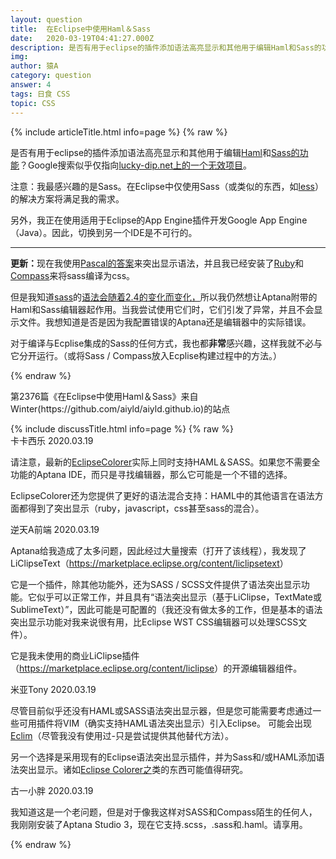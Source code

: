 ```yaml
---
layout: question
title:  在Eclipse中使用Haml＆Sass
date:   2020-03-19T04:41:27.000Z
description: 是否有用于eclipse的插件添加语法高亮显示和其他用于编辑Haml和Sass的功能？Google搜索似乎仅指向lucky-dip.net上的一个无效项目...
img: 
author: 猿A
category: question
answer: 4
tags: 日食 CSS
topic: CSS
---
```

<div class="article-root">
  <div class="article">
    {% include articleTitle.html info=page %}
    {% raw %}
    <div class="article-content"><p><font style="vertical-align: inherit;"><font style="vertical-align: inherit;">是否有用于eclipse的插件添加语法高亮显示和其他用于编辑</font></font><a href="http://haml-lang.com/" rel="nofollow noreferrer"><font style="vertical-align: inherit;"><font style="vertical-align: inherit;">Haml</font></font></a><font style="vertical-align: inherit;"><font style="vertical-align: inherit;">和</font></font><a href="http://sass-lang.com/" rel="nofollow noreferrer"><font style="vertical-align: inherit;"><font style="vertical-align: inherit;">Sass的功能</font></font></a><font style="vertical-align: inherit;"><font style="vertical-align: inherit;">？</font><font style="vertical-align: inherit;">Google搜索似乎仅指向</font></font><a href="http://www.lucky-dip.net/articles/2007/06/21/haml-sass-editor-for-radrails/" rel="nofollow noreferrer"><font style="vertical-align: inherit;"><font style="vertical-align: inherit;">lucky-dip.net上的一个无效项目</font></font></a><font style="vertical-align: inherit;"><font style="vertical-align: inherit;">。</font></font></p>

<p><font style="vertical-align: inherit;"><font style="vertical-align: inherit;">注意：我最感兴趣的是Sass。</font><font style="vertical-align: inherit;">在Eclipse中</font><font style="vertical-align: inherit;">仅使用Sass（或类似的东西，如</font></font><a href="http://lesscss.org/" rel="nofollow noreferrer"><font style="vertical-align: inherit;"><font style="vertical-align: inherit;">less</font></font></a><font style="vertical-align: inherit;"><font style="vertical-align: inherit;">）</font><font style="vertical-align: inherit;">的解决方案</font><font style="vertical-align: inherit;">将满足我的需求。</font></font></p>

<p><font style="vertical-align: inherit;"><font style="vertical-align: inherit;">另外，我正在使用适用于Eclipse的App Engine插件开发Google App Engine（Java）。</font><font style="vertical-align: inherit;">因此，切换到另一个IDE是不可行的。</font></font></p>

<hr>

<p><strong><font style="vertical-align: inherit;"><font style="vertical-align: inherit;">更新：</font></font></strong><font style="vertical-align: inherit;"><font style="vertical-align: inherit;">现在我使用</font></font><a href="https://stackoverflow.com/questions/1474096/haml-sass-editor-plugin-for-eclipse/1509942#1509942"><font style="vertical-align: inherit;"><font style="vertical-align: inherit;">Pascal的答案</font></font></a><font style="vertical-align: inherit;"><font style="vertical-align: inherit;">来突出显示语法，</font><font style="vertical-align: inherit;">并且我已经安装了</font></font><a href="http://www.ruby-lang.org/en/downloads/" rel="nofollow noreferrer"><font style="vertical-align: inherit;"><font style="vertical-align: inherit;">Ruby</font></font></a><font style="vertical-align: inherit;"><font style="vertical-align: inherit;">和</font></font><a href="http://wiki.github.com/chriseppstein/compass/getting-started" rel="nofollow noreferrer"><font style="vertical-align: inherit;"><font style="vertical-align: inherit;">Compass</font></font></a><font style="vertical-align: inherit;"><font style="vertical-align: inherit;">来将sass编译为css。</font></font></p>

<p><font style="vertical-align: inherit;"><font style="vertical-align: inherit;">但是我知道</font></font><a href="http://nex-3.com/posts/83-sass-and-less" rel="nofollow noreferrer"><font style="vertical-align: inherit;"><font style="vertical-align: inherit;">sass</font></font></a><font style="vertical-align: inherit;"><font style="vertical-align: inherit;">的</font><a href="http://nex-3.com/posts/83-sass-and-less" rel="nofollow noreferrer"><font style="vertical-align: inherit;">语法会随着2.4的变化而变化，</font></a><font style="vertical-align: inherit;">所以我仍然想让Aptana附带的Haml和Sass编辑器起作用。</font><font style="vertical-align: inherit;">当我尝试使用它们时，它们引发了异常，并且不会显示文件。</font><font style="vertical-align: inherit;">我想知道是否是因为我配置错误的Aptana还是编辑器中的实际错误。</font></font></p>

<p><font style="vertical-align: inherit;"><font style="vertical-align: inherit;">对于编译与Ecplise集成的Sass的任何方式，</font><font style="vertical-align: inherit;">我也都</font></font><strong><font style="vertical-align: inherit;"><font style="vertical-align: inherit;">非常</font></font></strong><font style="vertical-align: inherit;"><font style="vertical-align: inherit;">感兴趣，这样我就不必与它分开运行。</font><font style="vertical-align: inherit;">（或将Sass / Compass放入Ecplise构建过程中的方法。）</font></font></p></div>
    {% endraw %}
  </div>
  <p class="winter_mark">第2376篇《在Eclipse中使用Haml＆Sass》来自Winter(https://github.com/aiyld/aiyld.github.io)的站点</p>
  <div class="discuss-wrapper">
    {% include discussTitle.html info=page %}
    {% raw %}
    <div class="discuss-list">
    <div class="discuss-item">
        <div class="discuss-parent">
          <div class="discuss-meta">
            <span class="discuss-user">卡卡西乐</span>
            <span class="discuss-time">2020.03.19</span>
          </div>
          <div class="discuss-comment"><p><font style="vertical-align: inherit;"><font style="vertical-align: inherit;">请注意，最新的</font></font><a href="http://colorer.sf.net/eclipsecolorer" rel="noreferrer"><font style="vertical-align: inherit;"><font style="vertical-align: inherit;">EclipseColorer</font></font></a><font style="vertical-align: inherit;"><font style="vertical-align: inherit;">实际上同时支持HAML＆SASS。</font><font style="vertical-align: inherit;">如果您不需要全功能的Aptana IDE，而只是寻找编辑器，那么它可能是一个不错的选择。</font></font></p>

<p><font style="vertical-align: inherit;"><font style="vertical-align: inherit;">EclipseColorer还为您提供了更好的语法混合支持：HAML中的其他语言在语法方面都得到了突出显示（ruby，javascript，css甚至sass的混合）。</font></font></p></div>
        </div></div><div class="discuss-item">
        <div class="discuss-parent">
          <div class="discuss-meta">
            <span class="discuss-user">逆天A前端</span>
            <span class="discuss-time">2020.03.19</span>
          </div>
          <div class="discuss-comment"><p><font style="vertical-align: inherit;"><font style="vertical-align: inherit;">Aptana给我造成了太多问题，因此经过大量搜索（打开了该线程），我发现了LiClipseText（</font></font><a href="https://marketplace.eclipse.org/content/liclipsetext" rel="nofollow"><font style="vertical-align: inherit;"><font style="vertical-align: inherit;">https://marketplace.eclipse.org/content/liclipsetext</font></font></a><font style="vertical-align: inherit;"><font style="vertical-align: inherit;">）</font></font></p>

<p><font style="vertical-align: inherit;"><font style="vertical-align: inherit;">它是一个插件，除其他功能外，还为SASS / SCSS文件提供了语法突出显示功能。</font><font style="vertical-align: inherit;">它似乎可以正常工作，并且具有“语法突出显示（基于LiClipse，TextMate或SublimeText）”，因此可能是可配置的（我还没有做太多的工作，但是基本的语法突出显示功能对我来说很有用，比Eclipse WST CSS编辑器可以处理SCSS文件）。</font></font></p>

<p><font style="vertical-align: inherit;"><font style="vertical-align: inherit;">它是</font><font style="vertical-align: inherit;">我未使用</font><font style="vertical-align: inherit;">的商业LiClipse插件（</font></font><a href="https://marketplace.eclipse.org/content/liclipse" rel="nofollow"><font style="vertical-align: inherit;"><font style="vertical-align: inherit;">https://marketplace.eclipse.org/content/liclipse</font></font></a><font style="vertical-align: inherit;"><font style="vertical-align: inherit;">）</font><font style="vertical-align: inherit;">的开源编辑器组件</font><font style="vertical-align: inherit;">。</font></font></p></div>
        </div></div><div class="discuss-item">
        <div class="discuss-parent">
          <div class="discuss-meta">
            <span class="discuss-user">米亚Tony</span>
            <span class="discuss-time">2020.03.19</span>
          </div>
          <div class="discuss-comment"><p><font style="vertical-align: inherit;"><font style="vertical-align: inherit;">尽管目前似乎还没有HAML或SASS语法突出显示器，但是您可能需要考虑通过一些可用插件将VIM（确实支持HAML语法突出显示）引入Eclipse。  </font><font style="vertical-align: inherit;">可能会出现</font></font><a href="http://eclim.sourceforge.net/" rel="nofollow noreferrer"><font style="vertical-align: inherit;"><font style="vertical-align: inherit;">Eclim</font></font></a><font style="vertical-align: inherit;"><font style="vertical-align: inherit;">（尽管我没有使用过-只是尝试提供其他替代方法）。</font></font></p>

<p><font style="vertical-align: inherit;"><font style="vertical-align: inherit;">另一个选择是采用现有的Eclipse语法突出显示插件，并为Sass和/或HAML添加语法突出显示。</font><font style="vertical-align: inherit;">诸如</font></font><a href="http://colorer.sourceforge.net/eclipsecolorer/" rel="nofollow noreferrer"><font style="vertical-align: inherit;"><font style="vertical-align: inherit;">Eclipse Colorer之</font></font></a><font style="vertical-align: inherit;"><font style="vertical-align: inherit;">类的东西</font><font style="vertical-align: inherit;">可能值得研究。</font></font></p></div>
        </div></div><div class="discuss-item">
        <div class="discuss-parent">
          <div class="discuss-meta">
            <span class="discuss-user">古一小胖</span>
            <span class="discuss-time">2020.03.19</span>
          </div>
          <div class="discuss-comment"><p><font style="vertical-align: inherit;"><font style="vertical-align: inherit;">我知道这是一个老问题，但是对于像我这样对SASS和Compass陌生的任何人，我刚刚安装了Aptana Studio 3，现在它支持.scss，.sass和.haml。</font><font style="vertical-align: inherit;">请享用。</font></font></p></div>
        </div></div>
    </div>
    {% endraw %}
  </div>
<div>
